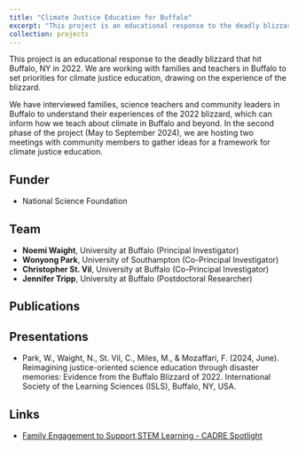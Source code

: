 ```yaml
---
title: "Climate Justice Education for Buffalo"
excerpt: "This project is an educational response to the deadly blizzard that hit Buffalo, NY in 2022. We are working with families and teachers in Buffalo to set priorities for climate justice education, drawing on the experience of the blizzard <br/><br/><img src='/images/buffalo.jpeg' width='400'>"
collection: projects
---
```


This project is an educational response to the deadly blizzard that hit Buffalo, NY in 2022. We are working with families and teachers in Buffalo to set priorities for climate justice education, drawing on the experience of the blizzard. <br/>

We have interviewed families, science teachers and community leaders in Buffalo to understand their experiences of the 2022 blizzard, which can inform how we teach about climate in Buffalo and beyond. In the second phase of the project (May to September 2024), we are hosting two meetings with community members to gather ideas for a framework for climate justice education. <br/>

## Funder <br/>
* National Science Foundation

## Team <br/>
* **Noemi Waight**, University at Buffalo (Principal Investigator) <br/>
* **Wonyong Park**, University of Southampton (Co-Principal Investigator) <br/>
* **Christopher St. Vil**, University at Buffalo (Co-Principal Investigator) <br/>
* **Jennifer Tripp**, University at Buffalo (Postdoctoral Researcher) <br/>

## Publications <br/>

## Presentations <br/>
* Park, W., Waight, N., St. Vil, C., Miles, M., & Mozaffari, F. (2024, June). Reimagining justice-oriented science education through disaster memories: Evidence from the Buffalo Blizzard of 2022. International Society of the Learning Sciences (ISLS), Buffalo, NY, USA.

## Links <br/>
* [Family Engagement to Support STEM Learning - CADRE Spotlight](https://cadrek12.org/spotlight/family-engagement-stem-learning#waight)
